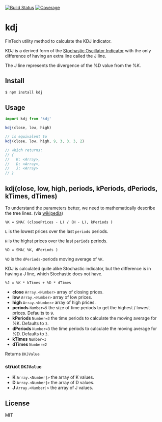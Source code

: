 [![Build Status](https://travis-ci.org/kaelzhang/kdj.svg?branch=master)](https://travis-ci.org/kaelzhang/kdj)
[![Coverage](https://codecov.io/gh/kaelzhang/kdj/branch/master/graph/badge.svg)](https://codecov.io/gh/kaelzhang/kdj)
<!-- optional appveyor tst
[![Windows Build Status](https://ci.appveyor.com/api/projects/status/github/kaelzhang/kdj?branch=master&svg=true)](https://ci.appveyor.com/project/kaelzhang/kdj)
-->
<!-- optional npm version
[![NPM version](https://badge.fury.io/js/kdj.svg)](http://badge.fury.io/js/kdj)
-->
<!-- optional npm downloads
[![npm module downloads per month](http://img.shields.io/npm/dm/kdj.svg)](https://www.npmjs.org/package/kdj)
-->
<!-- optional dependency status
[![Dependency Status](https://david-dm.org/kaelzhang/kdj.svg)](https://david-dm.org/kaelzhang/kdj)
-->

# kdj

FinTech utility method to calculate the KDJ indicator.

KDJ is a derived form of the [Stochastic Oscillator Indicator](https://en.wikipedia.org/wiki/Stochastic_oscillator) with the only difference of having an extra line called the J line.

The J line represents the divergence of the %D value from the %K.

## Install

```sh
$ npm install kdj
```

## Usage

```js
import kdj from 'kdj'

kdj(close, low, high)

// is equivalent to
kdj(close, low, high, 9, 3, 3, 3, 2)

// which returns:
// {
//   K: <Array>,
//   D: <Array>,
//   J: <Array>
// }
```

## kdj(close, low, high, periods, kPeriods, dPeriods, kTimes, dTimes)

To understand the parameters better, we need to mathematically describe the tree lines. (via [wikipedia](https://en.wikipedia.org/wiki/Stochastic_oscillator))

```
%K = SMA( (closePrices - L) / (H - L), kPeriods )
```

`L` is the lowest prices over the last `periods` periods.

`H` is the highst prices over the last `periods` periods.

```
%D = SMA( %K, dPeriods )
```

`%D` is the `dPeriods`-periods moving average of `%K`.


KDJ is calculated quite alike Stochastic indicator, but the difference is in having a J line, which Stochastic does not have.

```
%J = %K * kTimes + %D * dTimes
```


- **close** `Array.<Number>` array of closing prices.
- **low** `Array.<Number>` array of low prices.
- **high** `Array.<Number>` array of high prices.
- **periods** `Number=9` the size of time periods to get the highest / lowest prices. Defaults to `9`.
- **kPeriods** `Number=3` the time periods to calculate the moving average for %K. Defaults to `3`.
- **dPeriods** `Number=3` the time periods to calculate the moving average for %D. Defaults to `3`.
- **kTimes** `Number=3`
- **dTimes** `Number=2`

Returns `DKJValue`

### struct `DKJValue`

- **K** `Array.<Number|>` the array of K values.
- **D** `Array.<Number|>` the array of D values.
- **J** `Array.<Number|>` the array of J values.

## License

MIT
